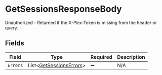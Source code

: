# GetSessionsResponseBody

Unauthorized - Returned if the X-Plex-Token is missing from the header or query.


## Fields

| Field                                                                 | Type                                                                  | Required                                                              | Description                                                           |
| --------------------------------------------------------------------- | --------------------------------------------------------------------- | --------------------------------------------------------------------- | --------------------------------------------------------------------- |
| `Errors`                                                              | List<[GetSessionsErrors](../../Models/Requests/GetSessionsErrors.md)> | :heavy_minus_sign:                                                    | N/A                                                                   |